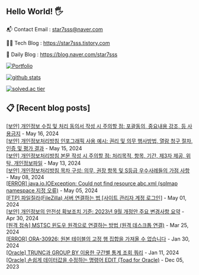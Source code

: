 ## Hello World! 🖐

📬 Contact Email : star7sss@naver.com

👨‍💻 Tech Blog : https://star7sss.tistory.com

🤪 Daily Blog : https://blog.naver.com/star7sss

[![Portfolio](https://img.shields.io/badge/Portfolio-%23000000.svg?style=for-the-badge&logo=firefox&logoColor=#FF7139)](https://fern-way-13f.notion.site/Jang-Thang-3b7b327981a2456c8ee5952eadb848b9)

[![github stats](https://github-readme-stats.vercel.app/api?username=jangThang&show_icons=true&hide_border=False)](https://star7sss.tistory.com)

[![solved.ac tier](http://mazassumnida.wtf/api/v2/generate_badge?boj=star7sss)](https://solved.ac/star7sss)

## 📋 [Recent blog posts]
[[보안] 개인정보 수집 및 처리 동의서 작성 시 주의할 점: 포괄동의, 중요내용 강조, 등 사용금지](https://star7sss.tistory.com/1012) - May 16, 2024<br>
[[보안] 개인정보처리방침 인포그래픽 사용 예시: 권리 및 의무 행사방법, 열람 청구 절차, 인증 및 평가 결과](https://star7sss.tistory.com/1011) - May 15, 2024<br>
[[보안] 개인정보처리방침 본문 작성 시 주의할 점: 처리목적, 항목, 기간, 제3자 제공, 위탁, 개인정보파일](https://star7sss.tistory.com/1010) - May 13, 2024<br>
[[보안] 개인정보처리방침 목차 구성: 의무, 권장 항목 및 S등급 우수사례들의 가점 사항](https://star7sss.tistory.com/1009) - May 08, 2024<br>
[[ERROR] java.io.IOException: Could not find resource abc.xml (sqlmap namespace 지정 오류)](https://star7sss.tistory.com/1008) - May 05, 2024<br>
[[FTP] 파일질라(FileZilla) 서버 연결하는 법 [사이트 관리자 계정 로그인]](https://star7sss.tistory.com/1007) - May 01, 2024<br>
[[보안] 개인정보의 안전성 확보조치 기준: 2023년 9월 개정안 주요 변경사항 요약](https://star7sss.tistory.com/1006) - Apr 30, 2024<br>
[[원격 접속] MSTSC 윈도우 원격으로 연결하는 방법 (원격 데스크톱 연결)](https://star7sss.tistory.com/1005) - Mar 25, 2024<br>
[[ERROR] ORA-30926: 원본 테이블의 고정 행 집합을 가져올 수 없습니다](https://star7sss.tistory.com/1004) - Jan 30, 2024<br>
[[Oracle] TRUNC과 GROUP BY 이용한 구간별 통계 조회 쿼리](https://star7sss.tistory.com/1003) - Jan 11, 2024<br>
[[Oracle] 손쉽게 데이터값을 수정하는 명령어 EDIT (Toad for Oracle)](https://star7sss.tistory.com/1002) - Dec 05, 2023<br>
